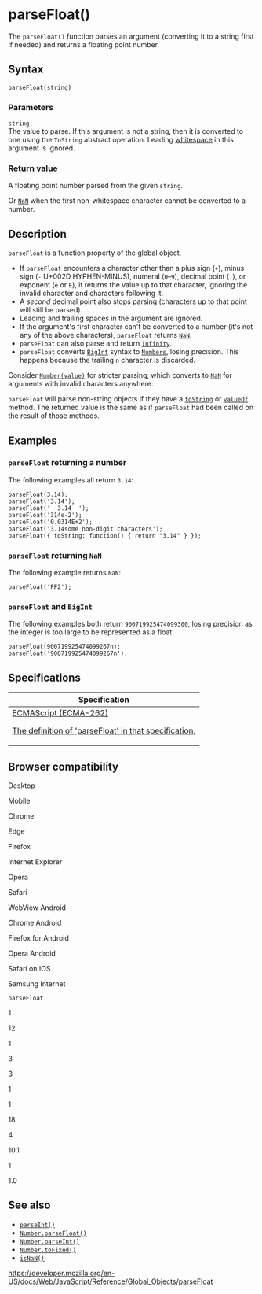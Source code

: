 # parseFloat()

The `parseFloat()` function parses an argument (converting it to a string first if needed) and returns a floating point number.

## Syntax

    parseFloat(string)

### Parameters

`string`  
The value to parse. If this argument is not a string, then it is converted to one using the `ToString` abstract operation. Leading [whitespace](https://developer.mozilla.org/en-US/docs/Glossary/Whitespace) in this argument is ignored.

### Return value

A floating point number parsed from the given `string`.

Or [`NaN`](nan) when the first non-whitespace character cannot be converted to a number.

## Description

`parseFloat` is a function property of the global object.

-   If `parseFloat` encounters a character other than a plus sign (`+`), minus sign (`-` U+002D HYPHEN-MINUS), numeral (`0`–`9`), decimal point (`.`), or exponent (`e` or `E`), it returns the value up to that character, ignoring the invalid character and characters following it.
-   A _second_ decimal point also stops parsing (characters up to that point will still be parsed).
-   Leading and trailing spaces in the argument are ignored.
-   If the argument's first character can't be converted to a number (it's not any of the above characters), `parseFloat` returns [`NaN`](nan).
-   `parseFloat` can also parse and return [`Infinity`](infinity).
-   `parseFloat` converts [`BigInt`](bigint) syntax to [`Numbers`](number), losing precision. This happens because the trailing `n` character is discarded.

Consider [`Number(value)`](number) for stricter parsing, which converts to [`NaN`](nan) for arguments with invalid characters anywhere.

`parseFloat` will parse non-string objects if they have a [`toString`](object/tostring) or [`valueOf`](object/valueof) method. The returned value is the same as if `parseFloat` had been called on the result of those methods.

## Examples

### `parseFloat` returning a number

The following examples all return `3.14`:

    parseFloat(3.14);
    parseFloat('3.14');
    parseFloat('  3.14  ');
    parseFloat('314e-2');
    parseFloat('0.0314E+2');
    parseFloat('3.14some non-digit characters');
    parseFloat({ toString: function() { return "3.14" } });

### `parseFloat` returning `NaN`

The following example returns `NaN`:

    parseFloat('FF2');

### `parseFloat` and `BigInt`

The following examples both return `900719925474099300`, losing precision as the integer is too large to be represented as a float:

    parseFloat(900719925474099267n);
    parseFloat('900719925474099267n');

## Specifications

<table>
<thead>
<tr class="header">
<th>Specification</th>
</tr>
</thead>
<tbody>
<tr class="odd">
<td>
<a href="https://tc39.es/ecma262/#sec-parsefloat-string">ECMAScript (ECMA-262) 
<br/>

<span class="small">The definition of 'parseFloat' in that specification.</span>
</a>
</td>
</tr>
</tbody>
</table>

## Browser compatibility

Desktop

Mobile

Chrome

Edge

Firefox

Internet Explorer

Opera

Safari

WebView Android

Chrome Android

Firefox for Android

Opera Android

Safari on IOS

Samsung Internet

`parseFloat`

1

12

1

3

3

1

1

18

4

10.1

1

1.0

## See also

-   [`parseInt()`](parseint)
-   [`Number.parseFloat()`](number/parsefloat)
-   [`Number.parseInt()`](number/parseint)
-   [`Number.toFixed()`](number/tofixed)
-   [`isNaN()`](isnan)

<a href="https://developer.mozilla.org/en-US/docs/Web/JavaScript/Reference/Global_Objects/parseFloat" class="_attribution-link">https://developer.mozilla.org/en-US/docs/Web/JavaScript/Reference/Global_Objects/parseFloat</a>
